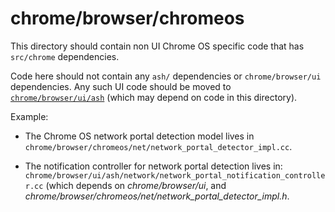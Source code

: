 chrome/browser/chromeos
=======================

This directory should contain non UI Chrome OS specific code that has
`src/chrome` dependencies.

Code here should not contain any `ash/` dependencies or `chrome/browser/ui`
dependencies. Any such UI code should be moved to
[`chrome/browser/ui/ash`](/chrome/browser/ui/ash/README.md)
(which may depend on code in this directory).

Example:

* The Chrome OS network portal detection model lives in
  `chrome/browser/chromeos/net/network_portal_detector_impl.cc`.

* The notification controller for network portal detection lives in:
  `chrome/browser/ui/ash/network/network_portal_notification_controller.cc`
  (which depends on *chrome/browser/ui*, and
  *chrome/browser/chromeos/net/network_portal_detector_impl.h*.
